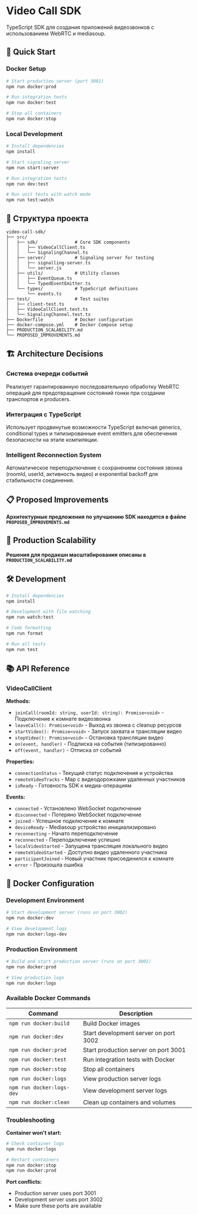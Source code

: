 # Video Call SDK

TypeScript SDK для создания приложений видеозвонков с использованием WebRTC и mediasoup.

## 🚀 Quick Start

### Docker Setup

```bash
# Start production server (port 3001)
npm run docker:prod

# Run integration tests
npm run docker:test

# Stop all containers
npm run docker:stop
```

### Local Development

```bash
# Install dependencies
npm install

# Start signaling server
npm run start:server

# Run integration tests
npm run dev:test

# Run unit tests with watch mode
npm run test:watch
```

## 📁 Структура проекта

```
video-call-sdk/
├── src/
│   ├── sdk/              # Core SDK components
│   │   ├── VideoCallClient.ts
│   │   └── SignalingChannel.ts
│   ├── server/           # Signaling server for testing
│   │   ├── signalling-server.ts
│   │   └── server.js
│   ├── utils/            # Utility classes
│   │   ├── EventQueue.ts
│   │   └── TypedEventEmitter.ts
│   └── types/            # TypeScript definitions
│       └── events.ts
├── test/                 # Test suites
│   ├── client-test.ts
│   ├── VideoCallClient.test.ts
│   └── SignalingChannel.test.ts
├── Dockerfile            # Docker configuration
├── docker-compose.yml    # Docker Compose setup
├── PRODUCTION_SCALABILITY.md  
└── PROPOSED_IMPROVEMENTS.md  
```

## 🏗️ Architecture Decisions

### Система очереди событий

Реализует гарантированную последовательную обработку WebRTC операций для предотвращения состояний гонки при создании транспортов и producers.

### Интеграция с TypeScript

Использует продвинутые возможности TypeScript включая generics, conditional types и типизированные event emitters для обеспечения безопасности на этапе компиляции.

### Intelligent Reconnection System

Автоматическое переподключение с сохранением состояния звонка (roomId, userId, активность видео) и exponential backoff для стабильности соединения.

## 📋 Proposed Improvements

**Архитектурные предложения по улучшению SDK находятся в файле `PROPOSED_IMPROVEMENTS.md`**

## 🚀 Production Scalability

**Решения для продакшн масштабирования описаны в `PRODUCTION_SCALABILITY.md`**

## 🛠️ Development

```bash
# Install dependencies
npm install

# Development with file watching
npm run watch:test

# Code formatting
npm run format

# Run all tests
npm run test
```

## 📚 API Reference

### VideoCallClient

**Methods:**

- `joinCall(roomId: string, userId: string): Promise<void>` - Подключение к комнате видеозвонка
- `leaveCall(): Promise<void>` - Выход из звонка с cleanup ресурсов
- `startVideo(): Promise<void>` - Запуск захвата и трансляции видео
- `stopVideo(): Promise<void>` - Остановка трансляции видео
- `on(event, handler)` - Подписка на события (типизированно)
- `off(event, handler)` - Отписка от событий

**Properties:**

- `connectionStatus` - Текущий статус подключения и устройства
- `remoteVideoTracks` - Map с видеодорожками удаленных участников
- `isReady` - Готовность SDK к медиа-операциям

**Events:**

- `connected` - Установлено WebSocket подключение
- `disconnected` - Потеряно WebSocket подключение
- `joined` - Успешное подключение к комнате
- `deviceReady` - Mediasoup устройство инициализировано
- `reconnecting` - Начато переподключение
- `reconnected` - Переподключение успешно
- `localVideoStarted` - Запущена трансляция локального видео
- `remoteVideoStarted` - Доступно видео удаленного участника
- `participantJoined` - Новый участник присоединился к комнате
- `error` - Произошла ошибка

## 🐳 Docker Configuration

### Development Environment

```bash
# Start development server (runs on port 3002)
npm run docker:dev

# View development logs
npm run docker:logs-dev
```

### Production Environment

```bash
# Build and start production server (runs on port 3001)
npm run docker:prod

# View production logs
npm run docker:logs
```

### Available Docker Commands

| Command | Description |
|---------|-------------|
| `npm run docker:build` | Build Docker images |
| `npm run docker:dev` | Start development server on port 3002 |
| `npm run docker:prod` | Start production server on port 3001 |
| `npm run docker:test` | Run integration tests with Docker |
| `npm run docker:stop` | Stop all containers |
| `npm run docker:logs` | View production server logs |
| `npm run docker:logs-dev` | View development server logs |
| `npm run docker:clean` | Clean up containers and volumes |

### Troubleshooting

**Container won't start:**
```bash
# Check container logs
npm run docker:logs

# Restart containers
npm run docker:stop
npm run docker:prod
```

**Port conflicts:**
- Production server uses port 3001
- Development server uses port 3002
- Make sure these ports are available
